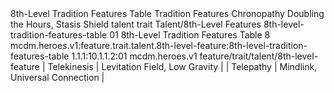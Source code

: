 <ability>
  <name>8th-Level Tradition Features Table</name>
  <keywords>
    <keyword>Tradition</keyword>
  </keywords>
  <type>Features</type>
  <distance>Chronopathy</distance>
  <target>Doubling the Hours, Stasis Shield</target>
  <metadata>
    <class>talent</class>
    <feature_type>trait</feature_type>
    <file_dpath>Talent/8th-Level Features</file_dpath>
    <item_id>8th-level-tradition-features-table</item_id>
    <item_index>01</item_index>
    <item_name>8th-Level Tradition Features Table</item_name>
    <level>8</level>
    <scc>mcdm.heroes.v1:feature.trait.talent.8th-level-feature:8th-level-tradition-features-table</scc>
    <scdc>1.1.1:10.1.1.2:01</scdc>
    <source>mcdm.heroes.v1</source>
    <type>feature/trait/talent/8th-level-feature</type>
  </metadata>
  <effects>
    <effect type="mundane">| Telekinesis | Levitation Field, Low Gravity     |
| Telepathy   | Mindlink, Universal Connection    |</effect>
  </effects>
</ability>
